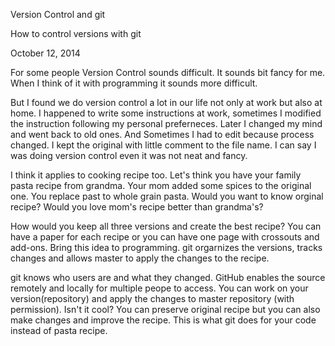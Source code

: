 Version Control and git

How to control versions with git

October 12, 2014

For some people Version Control sounds difficult. It sounds bit fancy for me. When I think of it with programming it sounds more difficult.

But I found we do version control a lot in our life not only at work but also at home. I happened to write some instructions at work, sometimes I modified the instruction following my personal preferneces. Later I changed my mind and went back to old ones. And Sometimes I had to edit because process changed. I kept the original with little comment to the file name. I can say I was doing version control even it was not neat and fancy. 

I think it applies to cooking recipe too. Let's think you have your family pasta recipe from grandma. Your mom added some spices to the original one. You replace past to whole grain pasta. Would you want to know orginal recipe? Would you love mom's recipe better than grandma's? 

How would you keep all three versions and create the best recipe? You can have a paper for each recipe or you can have one page with crossouts and add-ons. Bring this idea to programming. git orgarnizes the versions, tracks changes and allows master to apply the changes to the recipe. 

git knows who users are and what they changed. GitHub enables the source remotely and locally for multiple peope to access. You can work on your version(repository) and apply the changes to master repository (with permission). Isn't it cool? You can preserve original recipe but you can also make changes and improve the recipe. This is what git does for your code instead of pasta recipe. 